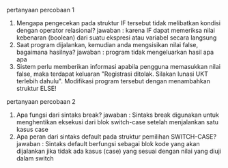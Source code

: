 pertanyaan percobaan 1
1. Mengapa pengecekan pada struktur IF tersebut tidak melibatkan kondisi dengan operator relasional? 
jawaban : karena IF dapat memeriksa nilai kebenaran (boolean) dari suatu ekspresi atau variabel secara langsung
2. Saat program dijalankan, kemudian anda mengsisikan nilai false, bagaimana hasilnya?
jawaban : program tidak mengeluarkan hasil apa apa 
3. Sistem perlu memberikan informasi apabila pengguna memasukkan nilai false, maka terdapat keluaran "Registrasi ditolak. Silakan lunasi UKT terlebih dahulu". Modifikasi program tersebut dengan menambahkan struktur ELSE!

pertanyaan percobaan 2
1. Apa fungsi dari sintaks break?
jawaban : Sintaks break digunakan untuk menghentikan eksekusi dari blok switch-case setelah menjalankan satu kasus case
2. Apa peran dari sintaks default pada struktur pemilihan SWITCH-CASE?
jawaban : Sintaks default berfungsi sebagai blok kode yang akan dijalankan jika tidak ada kasus (case) yang sesuai dengan nilai yang diuji dalam switch
